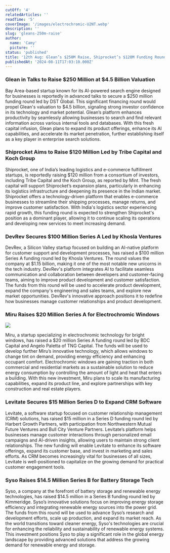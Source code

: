 ```yaml
---
cutOff: '4'
relatedArticles: ''
readTime: '5'
coverImage: '/images/electrochromic-U2NT.webp'
description: ''
slug: 'gleans-250m-raise'
author:
  name: 'Camy'
  picture: ''
status: 'published'
title: '12th Aug: Glean’s $250M Raise, Shiprocket’s $120M Funding Round'
publishedAt: '2024-08-11T17:03:10.000Z'
---
```


### Glean in Talks to Raise $250 Million at $4.5 Billion Valuation

Bay Area-based startup known for its AI-powered search engine designed for businesses is reportedly in advanced talks to secure a $250 million funding round led by DST Global. This significant financing round would propel Glean's valuation to $4.5 billion, signaling strong investor confidence in its technology and market potential. Glean’s platform enhances productivity by seamlessly allowing businesses to search and find relevant information across various internal tools and databases. With this fresh capital infusion, Glean plans to expand its product offerings, enhance its AI capabilities, and accelerate its market penetration, further establishing itself as a key player in enterprise search solutions.

### Shiprocket Aims to Raise $120 Million Led by Tribe Capital and Koch Group

Shiprocket, one of India’s leading logistics and e-commerce fulfillment startups, is reportedly raising $120 million from a consortium of investors, including Tribe Capital and the Koch Group, as reported by Mint. The fresh capital will support Shiprocket’s expansion plans, particularly in enhancing its logistics infrastructure and deepening its presence in the Indian market. Shiprocket offers a technology-driven platform that enables e-commerce businesses to streamline their shipping processes, manage returns, and improve customer satisfaction. With India's logistics sector experiencing rapid growth, this funding round is expected to strengthen Shiprocket's position as a dominant player, allowing it to continue scaling its operations and developing new services to meet increasing demand.

### DevRev Secures $100 Million Series A Led by Khosla Ventures

DevRev, a Silicon Valley startup focused on building an AI-native platform for customer support and development processes, has raised a $100 million Series A funding round led by Khosla Ventures. The round values the company at $1.15 billion, making it one of the most notable new unicorns in the tech industry. DevRev's platform integrates AI to facilitate seamless communication and collaboration between developers and customer-facing teams, aiming to improve product development and customer satisfaction. The funds from this round will be used to accelerate product development, expand the company's engineering and sales teams, and explore new market opportunities. DevRev's innovative approach positions it to redefine how businesses manage customer relationships and product development.

### Miru Raises $20 Million Series A for Electrochromic Windows

![](/images/electrochromic-A4ND.webp)

Miru, a startup specializing in electrochromic technology for bright windows, has raised a $20 million Series A funding round led by BDC Capital and Angelo Paletta of TNG Capital. The funds will be used to develop further Miru’s innovative technology, which allows windows to change tint on demand, providing energy efficiency and enhancing occupant comfort. Electrochromic windows are gaining traction in both commercial and residential markets as a sustainable solution to reduce energy consumption by controlling the amount of light and heat that enters a building. With this new investment, Miru plans to scale its manufacturing capabilities, expand its product line, and explore partnerships with key construction and real estate players.

### Levitate Secures $15 Million Series D to Expand CRM Software

Levitate, a software startup focused on customer relationship management (CRM) solutions, has raised $15 million in a Series D funding round led by Harbert Growth Partners, with participation from Northwestern Mutual Future Ventures and Bull City Venture Partners. Levitate’s platform helps businesses manage customer interactions through personalized email campaigns and AI-driven insights, allowing users to maintain strong client relationships. The new funding will enable Levitate to enhance its software offerings, expand its customer base, and invest in marketing and sales efforts. As CRM becomes increasingly vital for businesses of all sizes, Levitate is well-positioned to capitalize on the growing demand for practical customer engagement tools.

### Syso Raises $14.5 Million Series B for Battery Storage Tech

Syso, a company at the forefront of battery storage and renewable energy technologies, has raised $14.5 million in a Series B funding round led by Kimmeridge. Syso’s innovative solutions focus on improving energy storage efficiency and integrating renewable energy sources into the power grid. The funds from this round will be used to advance Syso’s research and development efforts, scale up production, and expand its market reach. As the world transitions toward cleaner energy, Syso's technologies are crucial for enhancing the reliability and sustainability of renewable energy systems. This investment positions Syso to play a significant role in the global energy landscape by providing advanced solutions that address the growing demand for renewable energy and storage.